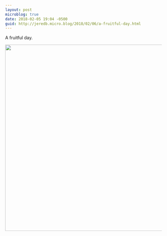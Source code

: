 ```yaml
---
layout: post
microblog: true
date: 2018-02-05 19:04 -0500
guid: http://jeredb.micro.blog/2018/02/06/a-fruitful-day.html
---
```

A fruitful day.

<img src="http://micro.jeredb.com/uploads/2018/b42e87c543.jpg" width="599" height="600" />
